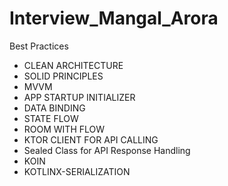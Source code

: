 # Interview_Mangal_Arora
 
Best Practices
  - CLEAN ARCHITECTURE
  - SOLID PRINCIPLES
  - MVVM
  - APP STARTUP INITIALIZER
  - DATA BINDING
  - STATE FLOW
  - ROOM WITH FLOW
  - KTOR CLIENT FOR API CALLING
  - Sealed Class for API Response Handling
  - KOIN
  - KOTLINX-SERIALIZATION
